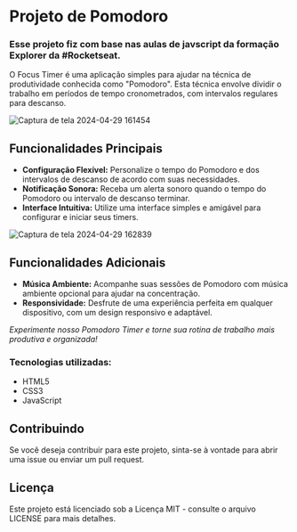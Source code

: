 <h1>Projeto de Pomodoro</h1>
<h3>Esse projeto fiz com base nas aulas de javscript da formação Explorer da #Rocketseat.</h3>

<p>O Focus Timer é uma aplicação simples para ajudar na técnica de produtividade conhecida como "Pomodoro".
  Esta técnica envolve dividir o trabalho em períodos de tempo cronometrados, com intervalos regulares para descanso.</p>

  <img>![Captura de tela 2024-04-29 161454](https://github.com/gabrielmarques23/focus-timer/assets/122336149/d191e61d-cd3f-45be-af71-44d6a4f07623)</img>
  
<h2>Funcionalidades Principais</h2>
<ul>
  <li><strong>Configuração Flexível:</strong> Personalize o tempo do Pomodoro e dos intervalos de descanso de acordo com suas necessidades.</li>
  <li><strong>Notificação Sonora:</strong> Receba um alerta sonoro quando o tempo do Pomodoro ou intervalo de descanso terminar.</li>
  <li><strong>Interface Intuitiva:</strong> Utilize uma interface simples e amigável para configurar e iniciar seus timers.</li>
</ul>

<img>![Captura de tela 2024-04-29 162839](https://github.com/gabrielmarques23/focus-timer/assets/122336149/36c58b43-462a-4b4f-9b0c-51cae6395790)</img>

<h2>Funcionalidades Adicionais</h2>
<ul>
  <li><strong>Música Ambiente:</strong> Acompanhe suas sessões de Pomodoro com música ambiente opcional para ajudar na concentração.</li>
  <li><strong>Responsividade:</strong> Desfrute de uma experiência perfeita em qualquer dispositivo, com um design responsivo e adaptável.</li>
</ul>

<p><em>Experimente nosso Pomodoro Timer e torne sua rotina de trabalho mais produtiva e organizada!</em></p>

<h3>Tecnologias utilizadas:</h3>
<ul>
  <li>HTML5</li>
  <li>CSS3</li>
  <li>JavaScript</li>
</ul>

<h2>Contribuindo</h2>
<p>Se você deseja contribuir para este projeto, sinta-se à vontade para abrir uma issue ou enviar um pull request.</p>

<h2>Licença</h2>
<p>Este projeto está licenciado sob a Licença MIT - consulte o arquivo LICENSE para mais detalhes.</p>
